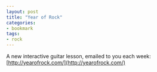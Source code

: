 ```yaml
---
layout: post
title: "Year of Rock"
categories:
- bookmark
tags:
- rock
---
```

A new interactive guitar lesson, emailed to you each week: [http://yearofrock.com/](http://yearofrock.com/)

